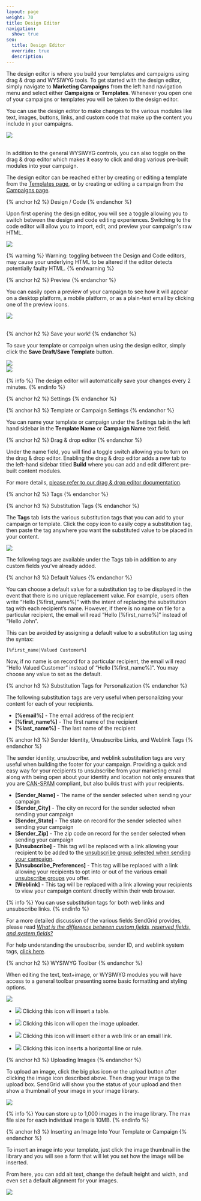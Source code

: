 ```yaml
---
layout: page
weight: 70
title: Design Editor
navigation:
  show: true
seo:
  title: Design Editor
  override: true
  description:
---
```


<div class="row">
  <div class="col-md-8">
  <p>
    The design editor is where you build your templates and campaigns using drag & drop and WYSIWYG tools. To get started with the design editor, simply navigate to <strong>Marketing Campaigns</strong> from the left hand navigation menu and select either <strong>Campaigns</strong> or <strong>Templates</strong>. Whenever you open one of your campaigns or templates you will be taken to the design editor.
  </p>
  <p>
    You can use the design editor to make changes to the various modules like text, images, buttons, links, and custom code that make up the content you include in your campaigns.
  </p>
  </div>
  <div class="col-md-4">
    <img src="{{root_url}}/images/design_editor_1.png" class="img-responsive pull-right"/>
  </div>
  <br>
</div>

In addition to the general WYSIWYG controls, you can also toggle on the drag & drop editor which makes it easy to click and drag various pre-built modules into your campaign.

The design editor can be reached either by creating or editing a template from the [Templates page](https://sendgrid.com/marketing_campaigns/ui/marketing_templates), or by creating or editing a campaign from the [Campaigns page](https://sendgrid.com/marketing_campaigns/ui/campaigns).

{% anchor h2 %}
Design / Code
{% endanchor %}

Upon first opening the design editor, you will see a toggle allowing you to switch between the design and code editing experiences. Switching to the code editor will allow you to import, edit, and preview your campaign's raw HTML.

![]({{root_url}}/images/design_editor_2.png)

{% warning %}
Warning: toggling between the Design and Code editors, may cause your underlying HTML to be altered if the editor detects potentially faulty HTML.
{% endwarning %}

{% anchor h2 %}
Preview
{% endanchor %}

<div class="row">
  <div class="col-md-9">
  <p>
    You can easily open a preview of your campaign to see how it will appear on a desktop platform, a mobile platform, or as a plain-text email by clicking one of the preview icons.
  </p>
  </div>
  <div class="col-md-3">
    <img src="{{root_url}}/images/design_editor_3.png" class="img-responsive pull-right style="vertical-align:center"/>
  </div>
  <br>
</div>

{% anchor h2 %}
Save your work!
{% endanchor %}

To save your template or campaign when using the design editor, simply click the <strong>Save Draft/Save Template</strong> button.

<div class="row">
  <div class="col-md-6">
    <img src="{{root_url}}/images/design_editor_4.png" style="margin:auto"/>
  </div>
  <div class="col-md-6">
    <img src="{{root_url}}/images/design_editor_5.png" style="margin:auto"/>
  </div>
</div>

{% info %}
The design editor will automatically save your changes every 2 minutes.
{% endinfo %}

{% anchor h2 %}
Settings
{% endanchor %}

{% anchor h3 %}
Template or Campaign Settings
{% endanchor %}

You can name your template or campaign under the Settings tab in the left hand sidebar in the **Template Name** or **Campaign Name** text field.

{% anchor h2 %}
Drag & drop editor
{% endanchor %}

Under the name field, you will find a toggle switch allowing you to turn on the drag & drop editor. Enabling the drag & drop editor adds a new tab to the left-hand sidebar titled **Build** where you can add and edit different pre-built content modules.

For more details, [please refer to our drag & drop editor documentation]({{root_url}}/User_Guide/Marketing_Campaigns/drag_drop.html).

{% anchor h2 %}
Tags
{% endanchor %}

{% anchor h3 %}
Substitution Tags
{% endanchor %}

The **Tags** tab lists the various substitution tags that you can add to your campaign or template. Click the copy icon to easily copy a substitution tag, then paste the tag anywhere you want the substituted value to be placed in your content.

![]({{root_url}}/images/design_editor_6.png)

The following tags are available under the Tags tab in addition to any custom fields you've already added.

{% anchor h3 %}
Default Values
{% endanchor %}

You can choose a default value for a substitution tag to be displayed in the event that there is no unique replacement value. For example, users often write “Hello [%first_name%]” with the intent of replacing the substitution tag with each recipient’s name. However, if there is no name on file for a particular recipient, the email will read “Hello [%first_name%]” instead of “Hello John”.

This can be avoided by assigning a default value to a substitution tag using the syntax:

`[%first_name|Valued Customer%]`

Now, if no name is on record for a particular recipient, the email will read “Hello Valued Customer” instead of “Hello [%first_name%]”. You may choose any value to set as the default.

{% anchor h3 %}
Substitution Tags for Personalization
{% endanchor %}

The following substitution tags are very useful when personalizing your content for each of your recipients.

* **[%email%]** - The email address of the recipient
* **[%first_name%]** - The first name of the recipient
* **[%last_name%]** - The last name of the recipient

{% anchor h3 %}
Sender Identity, Unsubscribe Links, and Weblink Tags
{% endanchor %}

The sender identity, unsubscribe, and weblink substitution tags are very useful when building the footer for your campaign. Providing a quick and easy way for your recipients to unsubscribe from your marketing email along with being open about your identity and location not only ensures that you are [CAN-SPAM]({{root_url}}/Glossary/can_spam.html) compliant, but also builds trust with your recipients.

* **[Sender_Name]** - The name of the sender selected when sending your campaign
* **[Sender_City]** - The city on record for the sender selected when sending your campaign
* **[Sender_State]** - The state on record for the sender selected when sending your campaign
* **[Sender_Zip]** - The zip code on record for the sender selected when sending your campaign
* **[Unsubscribe]** - This tag will be replaced with a link allowing your recipient to be added to the [unsubscribe group selected when sending your campaign]({{root_url}}/Classroom/Basics/Marketing_Campaigns/unsubscribe_groups.html).
* **[Unsubscribe_Preferences]** - This tag will be replaced with a link allowing your recipients to opt into or out of the various email [unsubscribe groups]({{root_url}}/Classroom/Basics/Marketing_Campaigns/unsubscribe_groups.html) you offer.
* **[Weblink]** - This tag will be replaced with a link allowing your recipients to view your campaign content directly within their web browser.

{% info %}
You can use substitution tags for both web links and unsubscribe links.
{% endinfo %}

For a more detailed discussion of the various fields SendGrid provides, please read _[What is the difference between custom fields, reserved fields, and system fields?]({{root_url}}/Classroom/Basics/Marketing_Campaigns/contact_data.)_

For help understanding the unsubscribe, sender ID, and weblink system tags, [click here]({{root_url}}/Classroom/Basics/Marketing_Campaigns/default_mc_tags.html#-Miscellaneous-Substitution-Tags).

{% anchor h2 %}
WYSIWYG Toolbar
{% endanchor %}

When editing the text, text+image, or WYSIWYG modules you will have access to a general toolbar presenting some basic formatting and styling options.

![]({{root_url}}/images/design_editor_7.png)

<ul>
  <li><p><img src="{{root_url}}/images/design_editor_8.png" style="display:inline"/> Clicking this icon will insert a table.</p></li>
  <li><p><img src="{{root_url}}/images/design_editor_9.png" style="display:inline"/> Clicking this icon will open the image uploader.</p></li>
  <li><p><img src="{{root_url}}/images/design_editor_10.png" style="display:inline"/> Clicking this icon will insert either a web link or an email link.</p></li>
  <li><p><img src="{{root_url}}/images/design_editor_11.png" style="display:inline"/> Clicking this icon inserts a horizontal line or rule.</p></li>
</ul>

{% anchor h3 %}
Uploading Images
{% endanchor %}

To upload an image, click the big plus icon or the upload button after clicking the image icon described above. Then drag your image to the upload box. SendGrid will show you the status of your upload and then show a thumbnail of your image in your image library.

![]({{root_url}}/images/design_editor_12.png)

{% info %}
You can store up to 1,000 images in the image library. The max file size for each individual image is 10MB.
{% endinfo %}

{% anchor h3 %}
Inserting an Image Into Your Template or Campaign
{% endanchor %}

To insert an image into your template, just click the image thumbnail in the library and you will see a form that will let you set how the image will be inserted.

From here, you can add alt text, change the default height and width, and even set a default alignment for your images.

![]({{root_url}}/images/design_editor_13.png)
